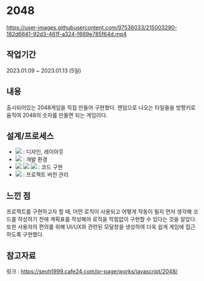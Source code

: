 # 2048



https://user-images.githubusercontent.com/97536033/215003290-182d6641-92d3-461f-a324-f669e785f64d.mp4



## 작업기간

2023.01.09 ~ 2023.01.13 (5일)

## 내용

출시되어있는 2048게임을 직접 만들어 구현했다. 랜덤으로 나오는 타일들을 방향키로 움직여 2048의 숫자를 만들면 되는 게임이다.

## 설계/프로세스

- <img src="https://img.shields.io/badge/Photoshop-001834?style=for-the-badge&logo=Adobe Photoshop&logoColor=#00A9FF"> : 디자인, 레이아웃
- <img src="https://img.shields.io/badge/Visual Studio Code-58A6FF?style=for-the-badge&logo=Visual Studio Code&logoColor=#00A9FF"> : 개발 환경
- <img src="https://img.shields.io/badge/html5-E34F26?style=for-the-badge&logo=html5&logoColor=white"> <img src="https://img.shields.io/badge/css-1572B6?style=for-the-badge&logo=css3&logoColor=white"> <img src="https://img.shields.io/badge/javascript-F7DF1E?style=for-the-badge&logo=javascript&logoColor=black">  : 코드 구현
- <img src="https://img.shields.io/badge/github-181717?style=for-the-badge&logo=github&logoColor=white"> : 프로젝트 버전 관리

## 느낀 점

프로젝트를 구현하고자 할 때, 어떤 로직이 사용되고 어떻게 작동이 될지 먼저 생각해 코드를 작성하기 전에 계획표를 작성해야 로직을 막힘없이 구현할 수 있다는 것을 알았다. 또한 사용자의 편의를 위해 UI/UX와 관련된 모달창을 생성하여 더욱 쉽게 게임에 접근하도록 구현했다.

## 참고자료
링크 : https://seoh1999.cafe24.com/pr-page/works/javascript/2048/
